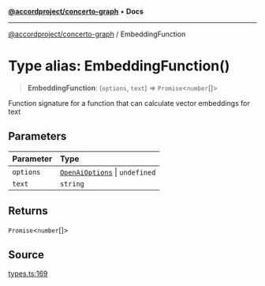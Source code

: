 [**@accordproject/concerto-graph**](../README.md) • **Docs**

***

[@accordproject/concerto-graph](../README.md) / EmbeddingFunction

# Type alias: EmbeddingFunction()

> **EmbeddingFunction**: (`options`, `text`) => `Promise`\<`number`[]\>

Function signature for a function that can calculate
vector embeddings for text

## Parameters

| Parameter | Type |
| :------ | :------ |
| `options` | [`OpenAiOptions`](OpenAiOptions.md) \| `undefined` |
| `text` | `string` |

## Returns

`Promise`\<`number`[]\>

## Source

[types.ts:169](https://github.com/accordproject/lab-concerto-graph/blob/c86669a10a27298cd56667820f64e9064b866591/src/types.ts#L169)
